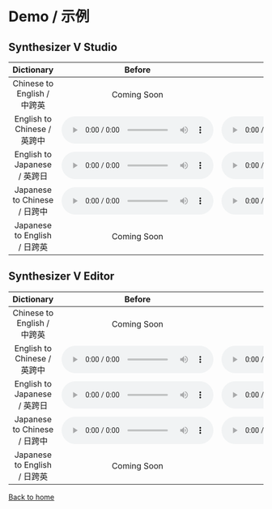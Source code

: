 # Demo / 示例
## Synthesizer V Studio  
| Dictionary | Before | After |
| :----: | :----: | :----: |
| Chinese to English / 中跨英 | Coming Soon | Coming Soon |
| English to Chinese / 英跨中 | ![Play](/assets/E2M-R2-0.wav) | ![Play](/assets/E2M-R2-1.wav) |
| English to Japanese / 英跨日 | ![Play](/assets/E2J-R2-0.wav) | ![Play](/assets/E2J-R2-1.wav) |
| Japanese to Chinese / 日跨中 | ![Play](/assets/J2M-R2-0.wav) | ![Play](/assets/J2M-R2-1.wav) |
| Japanese to English / 日跨英 | Coming Soon | Coming Soon |
  
## Synthesizer V Editor  
| Dictionary | Before | After |
| :----: | :----: | :----: |
| Chinese to English / 中跨英 | Coming Soon | Coming Soon |
| English to Chinese / 英跨中 | ![Play](/assets/E2M-R1-0.wav) | ![Play](/assets/E2M-R1-1.wav) |
| English to Japanese / 英跨日 | ![Play](/assets/E2J-R1-0.wav) | ![Play](/assets/E2J-R1-1.wav) |
| Japanese to Chinese / 日跨中 | ![Play](/assets/J2M-R1-0.wav) | ![Play](/assets/J2M-R1-1.wav) |
| Japanese to English / 日跨英 | Coming Soon | Coming Soon |
  
[Back to home](/synthv-dictionaries/index)
